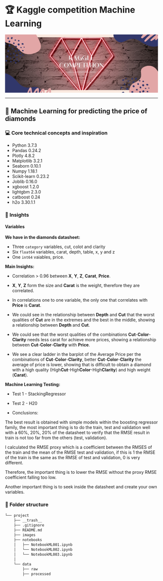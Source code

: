 # :trophy: Kaggle competition Machine Learning

![](./images/portada.jpg?style=centerme)

---

## :loudspeaker: **Machine Learning for predicting the price of diamonds** 

### :computer: **Core technical concepts and inspiration**

- Python 3.7.3
- Pandas 0.24.2
- Plotly 4.8.2
- Matplotlib 3.2.1
- Seaborn 0.10.1
- Numpy 1.18.1
- Scikit-learn 0.23.2
- Joblib 0.16.0
- xgboost 1.2.0
- lightgbm 2.3.0 
- catboost 0.24
- h2o 3.30.1.1

### :newspaper: **Insights**


#### Variables



__We have in the diamonds datasheet:__

* Three `category` variables, cut, colot and clarity
* Six `float64` variables, carat, depth, table, x, y and z
* One `int64` vaiables, price.

__Main Insights:__

* Correlation > 0.96 between **X**, **Y**, **Z**, **Carat**, **Price**.

* **X**, **Y**, **Z** form the size and **Carat** is the weight, therefore they are correlated.

* In correlations one to one variable, the only one that correlates with **Price** is **Carat**.

* We could see in the relationship between **Depth** and **Cut** that the worst qualities of **Cut** are in the extremes and the best in the middle, showing a relationship between **Depth** and **Cut**.

* We could see that the worst qualities of the combinations **Cut**-**Color**-**Clarity** needs less carat for achieve more prices, showing a relationship between **Cut**-**Color**-**Clarity** with **Price**.

* We see a clear ladder in the barplot of the Average Price per the combinations of **Cut**-**Color**-**Clarity**, better **Cut**-**Color**-**Clarity** the average of price is lower, showing that is difficult to obtain a diamond with a high quality (High**Cut**-High**Color**-High**Clarity**) and high weight (**Carat**).


__Machine Learning Testing:__

* Test 1 - StackingRegressor

* Test 2 - H20 

* Conclusions:

The best result is obtained with simple models within the boosting regressor family, the most important thing is to do the train, test and validation well with a 60%, 20%, 20% of the datasheet to verify that the RMSE result in train is not too far from the others (test, validation).

I calculated the RMSE proxy which is a coefficient between the RMSES of the train and the mean of the RMSE test and validation, if this is 1 the RMSE of the train is the same as the RMSE of test and validation, 0 is very different.

Therefore, the important thing is to lower the RMSE without the proxy RMSE coefficient falling too low.

Another important thing is to seek inside the datasheet and create your own variables.



### :file_folder: **Folder structure**
```
└── project
    ├── __trash__
    ├── .gitignore
    ├── README.md
    ├── images
    ├── notebooks
    │   ├── NotebookML001.ipynb
    │   └── NotebookML002.ipynb
    │   └── NotebookML003.ipynb
    │       
    └── data
        ├── raw
        ├── processed
```


